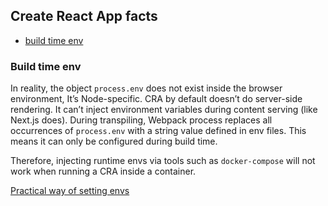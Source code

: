 ## Create React App facts

- [build time env](#build-time-env)


### Build time env
In reality, the object `process.env` does not exist inside the browser environment, It’s Node-specific. CRA by default doesn’t do server-side rendering. 
It can’t inject environment variables during content serving (like Next.js does). During transpiling, Webpack process replaces all occurrences of `process.env` with a string value defined in env files. 
This means it can only be configured during build time.

Therefore, injecting runtime envs via tools such as `docker-compose` will not work when running a CRA inside a container.

[Practical way of setting envs](https://create-react-app.dev/docs/deployment#customizing-environment-variables-for-arbitrary-build-environments)
